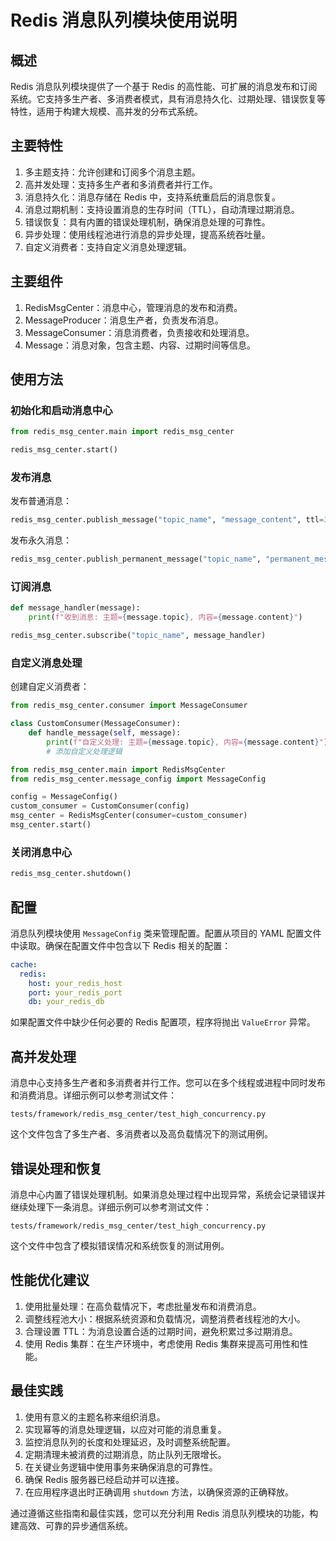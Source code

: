 # Redis 消息队列模块使用说明

## 概述

Redis 消息队列模块提供了一个基于 Redis 的高性能、可扩展的消息发布和订阅系统。它支持多生产者、多消费者模式，具有消息持久化、过期处理、错误恢复等特性，适用于构建大规模、高并发的分布式系统。

## 主要特性

1. 多主题支持：允许创建和订阅多个消息主题。
2. 高并发处理：支持多生产者和多消费者并行工作。
3. 消息持久化：消息存储在 Redis 中，支持系统重启后的消息恢复。
4. 消息过期机制：支持设置消息的生存时间（TTL），自动清理过期消息。
5. 错误恢复：具有内置的错误处理机制，确保消息处理的可靠性。
6. 异步处理：使用线程池进行消息的异步处理，提高系统吞吐量。
7. 自定义消费者：支持自定义消息处理逻辑。

## 主要组件

1. RedisMsgCenter：消息中心，管理消息的发布和消费。
2. MessageProducer：消息生产者，负责发布消息。
3. MessageConsumer：消息消费者，负责接收和处理消息。
4. Message：消息对象，包含主题、内容、过期时间等信息。

## 使用方法

### 初始化和启动消息中心

```python
from redis_msg_center.main import redis_msg_center

redis_msg_center.start()
```

### 发布消息

发布普通消息：

```python
redis_msg_center.publish_message("topic_name", "message_content", ttl=3600)
```

发布永久消息：

```python
redis_msg_center.publish_permanent_message("topic_name", "permanent_message_content")
```

### 订阅消息

```python
def message_handler(message):
    print(f"收到消息: 主题={message.topic}, 内容={message.content}")

redis_msg_center.subscribe("topic_name", message_handler)
```

### 自定义消息处理

创建自定义消费者：

```python
from redis_msg_center.consumer import MessageConsumer

class CustomConsumer(MessageConsumer):
    def handle_message(self, message):
        print(f"自定义处理: 主题={message.topic}, 内容={message.content}")
        # 添加自定义处理逻辑

from redis_msg_center.main import RedisMsgCenter
from redis_msg_center.message_config import MessageConfig

config = MessageConfig()
custom_consumer = CustomConsumer(config)
msg_center = RedisMsgCenter(consumer=custom_consumer)
msg_center.start()
```

### 关闭消息中心

```python
redis_msg_center.shutdown()
```

## 配置

消息队列模块使用 `MessageConfig` 类来管理配置。配置从项目的 YAML 配置文件中读取。确保在配置文件中包含以下 Redis 相关的配置：

```yaml
cache:
  redis:
    host: your_redis_host
    port: your_redis_port
    db: your_redis_db
```

如果配置文件中缺少任何必要的 Redis 配置项，程序将抛出 `ValueError` 异常。

## 高并发处理

消息中心支持多生产者和多消费者并行工作。您可以在多个线程或进程中同时发布和消费消息。详细示例可以参考测试文件：

`tests/framework/redis_msg_center/test_high_concurrency.py`

这个文件包含了多生产者、多消费者以及高负载情况下的测试用例。

## 错误处理和恢复

消息中心内置了错误处理机制。如果消息处理过程中出现异常，系统会记录错误并继续处理下一条消息。详细示例可以参考测试文件：

`tests/framework/redis_msg_center/test_high_concurrency.py`

这个文件中包含了模拟错误情况和系统恢复的测试用例。

## 性能优化建议

1. 使用批量处理：在高负载情况下，考虑批量发布和消费消息。
2. 调整线程池大小：根据系统资源和负载情况，调整消费者线程池的大小。
3. 合理设置 TTL：为消息设置合适的过期时间，避免积累过多过期消息。
4. 使用 Redis 集群：在生产环境中，考虑使用 Redis 集群来提高可用性和性能。

## 最佳实践

1. 使用有意义的主题名称来组织消息。
2. 实现幂等的消息处理逻辑，以应对可能的消息重复。
3. 监控消息队列的长度和处理延迟，及时调整系统配置。
4. 定期清理未被消费的过期消息，防止队列无限增长。
5. 在关键业务逻辑中使用事务来确保消息的可靠性。
6. 确保 Redis 服务器已经启动并可以连接。
7. 在应用程序退出时正确调用 `shutdown` 方法，以确保资源的正确释放。

通过遵循这些指南和最佳实践，您可以充分利用 Redis 消息队列模块的功能，构建高效、可靠的异步通信系统。